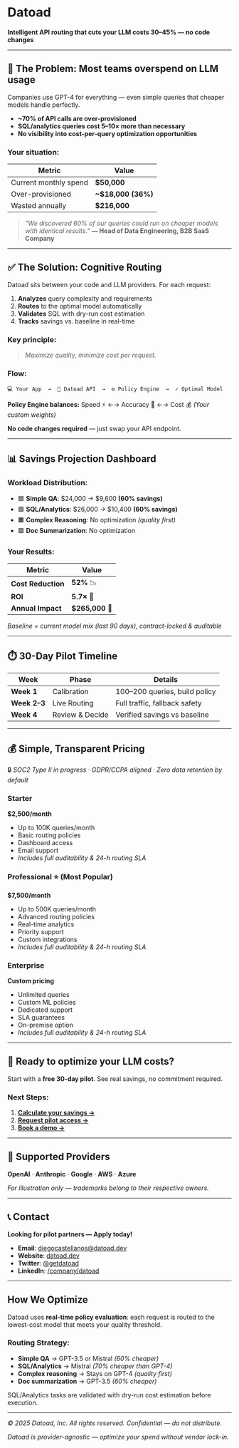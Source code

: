 # Datoad

**Intelligent API routing that cuts your LLM costs 30–45% — no code changes**

---

## 🚨 The Problem: Most teams overspend on LLM usage

Companies use GPT-4 for everything — even simple queries that cheaper models handle perfectly.

- **~70% of API calls are over-provisioned**
- **SQL/analytics queries cost 5–10× more than necessary**
- **No visibility into cost-per-query optimization opportunities**

### Your situation:

| Metric | Value |
|--------|-------|
| Current monthly spend | **$50,000** |
| Over-provisioned | **~$18,000 (36%)** |
| Wasted annually | **$216,000** |

> *"We discovered 60% of our queries could run on cheaper models with identical results."*
> **— Head of Data Engineering, B2B SaaS Company**

---

## ✅ The Solution: Cognitive Routing

Datoad sits between your code and LLM providers. For each request:

1. **Analyzes** query complexity and requirements
2. **Routes** to the optimal model automatically
3. **Validates** SQL with dry-run cost estimation
4. **Tracks** savings vs. baseline in real-time

### Key principle:
> *Maximize quality, minimize cost per request.*

### Flow:
```
💻 Your App  →  📡 Datoad API  →  ⚙️ Policy Engine  →  ✓ Optimal Model
```

**Policy Engine balances:**
Speed ⚡ ←→ Accuracy 🎯 ←→ Cost 💰
*(Your custom weights)*

**No code changes required** — just swap your API endpoint.

---

## 📊 Savings Projection Dashboard

### Workload Distribution:
- 🟦 **Simple QA**: $24,000 → $9,600 **(60% savings)**
- 🟩 **SQL/Analytics**: $26,000 → $10,400 **(60% savings)**
- 🟧 **Complex Reasoning**: No optimization *(quality first)*
- 🟪 **Doc Summarization**: No optimization

### Your Results:

| Metric | Value |
|--------|-------|
| **Cost Reduction** | **52%** 📉 |
| **ROI** | **5.7×** 💎 |
| **Annual Impact** | **$265,000** 🚀 |

*Baseline = current model mix (last 90 days), contract-locked & auditable*

---

## ⏱️ 30-Day Pilot Timeline

| Week | Phase | Details |
|------|-------|---------|
| **Week 1** | Calibration | 100–200 queries, build policy |
| **Week 2–3** | Live Routing | Full traffic, fallback safety |
| **Week 4** | Review & Decide | Verified savings vs baseline |

---

## 💰 Simple, Transparent Pricing

🔒 *SOC2 Type II in progress · GDPR/CCPA aligned · Zero data retention by default*

### Starter
**$2,500/month**

- Up to 100K queries/month
- Basic routing policies
- Dashboard access
- Email support
- *Includes full auditability & 24-h routing SLA*

### Professional ⭐ (Most Popular)
**$7,500/month**

- Up to 500K queries/month
- Advanced routing policies
- Real-time analytics
- Priority support
- Custom integrations
- *Includes full auditability & 24-h routing SLA*

### Enterprise
**Custom pricing**

- Unlimited queries
- Custom ML policies
- Dedicated support
- SLA guarantees
- On-premise option
- *Includes full auditability & 24-h routing SLA*

---

## 🚀 Ready to optimize your LLM costs?

Start with a **free 30-day pilot**. See real savings, no commitment required.

### Next Steps:

1. **[Calculate your savings →](https://datoad.com/calculator)**
2. **[Request pilot access →](mailto:diegocastellanos@datoad.dev?subject=Pilot%20Program%20Interest)**
3. **[Book a demo →](mailto:diegocastellanos@datoad.dev?subject=Demo%20Request)**

---

## 🔗 Supported Providers

**OpenAI** · **Anthropic** · **Google** · **AWS** · **Azure**

*For illustration only — trademarks belong to their respective owners.*

---

## 📞 Contact

**Looking for pilot partners — Apply today!**

- **Email**: [diegocastellanos@datoad.dev](mailto:diegocastellanos@datoad.dev)
- **Website**: [datoad.dev](https://datoad.dev)
- **Twitter**: [@getdatoad](https://twitter.com/getdatoad)
- **LinkedIn**: [/company/datoad](https://linkedin.com/company/datoad)

---

## How We Optimize

Datoad uses **real-time policy evaluation**: each request is routed to the lowest-cost model that meets your quality threshold.

### Routing Strategy:

- **Simple QA** → GPT-3.5 or Mistral *(60% cheaper)*
- **SQL/Analytics** → Mistral *(70% cheaper than GPT-4)*
- **Complex reasoning** → Stays on GPT-4 *(quality first)*
- **Doc summarization** → GPT-3.5 *(60% cheaper)*

SQL/Analytics tasks are validated with dry-run cost estimation before execution.

---

*© 2025 Datoad, Inc. All rights reserved. Confidential — do not distribute.*

*Datoad is provider-agnostic — optimize your spend without vendor lock-in.*
